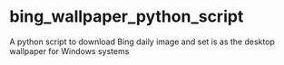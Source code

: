 # bing_wallpaper_python_script
A python script to download Bing daily image and set is as the desktop wallpaper for Windows systems
